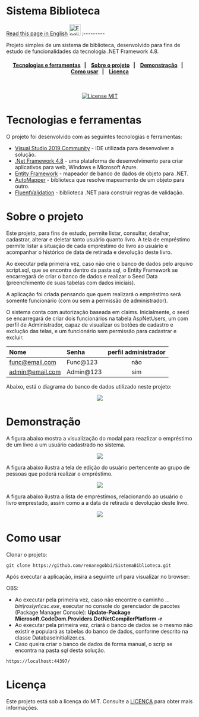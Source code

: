 
# Sistema Biblioteca

<a href="https://github.com/renanegobbi/SistemaBiblioteca/edit/main/README.en-US.md">Read this page in English</a> <img alt="English" src="https://github.com/renanegobbi/TesteMarkdown/blob/main/Flag_of_the_United_States.svg" width="30" height="30"> 
:---------

Projeto simples de um sistema de biblioteca, desenvolvido para fins de estudo de funcionalidades da tecnologia .NET Framework 4.8.

<h4 align="center"> 
  <a href="#Tecnologias-e-ferramentas">Tecnologias e ferramentas</a>&nbsp;&nbsp;&nbsp;|&nbsp;&nbsp;&nbsp; 
  <a href="#Sobre-o-projeto">Sobre o projeto</a>&nbsp;&nbsp;&nbsp;|&nbsp;&nbsp;&nbsp;
  <a href="#Demonstração">Demonstração</a>&nbsp;&nbsp;&nbsp;|&nbsp;&nbsp;&nbsp;
  </br>
  <a href="#Como-usar">Como usar</a>&nbsp;&nbsp;&nbsp;|&nbsp;&nbsp;&nbsp;
  <a href="#Licença">Licença</a>
</h4>

<br/>

<p align="center">
  <a href="https://opensource.org/licenses/MIT">
    <img src="https://img.shields.io/badge/License-MIT-blue.svg" alt="License MIT">
  </a>
</p>

<div id='Tecnologias-e-Ferramentas'/>

# Tecnologias e ferramentas 

O projeto foi desenvolvido com as seguintes tecnologias e ferramentas:

- [Visual Studio 2019 Community](https://visualstudio.microsoft.com/vs/older-downloads/) - IDE utilizada para desenvolver a solução.
- [.Net Framework 4.8](https://dotnet.microsoft.com/pt-br/download/dotnet-framework/net48) - uma plataforma de desenvolvimento para criar aplicativos para web, Windows e Microsoft Azure.
- [Entity Framework](https://learn.microsoft.com/pt-br/ef/ef6/fundamentals/install) - mapeador de banco de dados de objeto para .NET.
- [AutoMapper](https://automapper.org/) - biblioteca que resolve mapeamento de um objeto para outro.
- [FluentValidation](https://docs.fluentvalidation.net/en/latest/) -  biblioteca .NET para construir regras de validação.      

<div id='Sobre-o-projeto'/>

# Sobre o projeto

Este projeto, para fins de estudo, permite listar, consultar, detalhar, cadastrar, alterar e deletar tanto usuário quanto livro. A tela de empréstimo permite listar a situação de cada empréstimo do livro ao usuário e acompanhar o histórico de data de retirada e devolução deste livro.    

Ao executar pela primeira vez, caso não crie o banco de dados pelo arquivo script.sql, que se encontra dentro da pasta sql, o Entity Framework se encarregará de criar o banco de dados e realizar o Seed Data (preenchimento de suas tabelas com dados iniciais).

A aplicação foi criada pensando que quem realizará o empréstimo será somente funcionário (com ou sem a permissão de administrador).

O sistema conta com autorização baseada em claims. Inicialmente, o seed se encarregará de criar dois funcionários na tabela AspNetUsers, um com perfil de Administrador, capaz de visualizar os botões de cadastro e exclução das telas, e um funcionário sem permissão para cadastrar e excluir.

Nome | Senha | perfil administrador
:--------- | :------ | :-------:
func@email.com | Func@123 | não
admin@email.com | Admin@123 | sim

Abaixo, está o diagrama do banco de dados utilizado neste projeto:

<p align="center">
  <img src="https://github.com/renanegobbi/SistemaBiblioteca/blob/main/docs/prints/banco_de_dados_diagrama_mssms.PNG"/>
</p>


# Demonstração

A figura abaixo mostra a visualização do modal para reazlizar o empréstimo de um livro a um usuário cadastrado no sistema.

<p align="center">
  <img src="https://github.com/renanegobbi/SistemaBiblioteca/blob/main/docs/prints/livro_popup_emprestimo.png"/>
</p>

A figura abaixo ilustra a tela de edição do usuário pertencente ao grupo de pessoas que poderá realizar o empréstimo.

<p align="center">
  <img src="https://github.com/renanegobbi/SistemaBiblioteca/blob/main/docs/prints/usuario_popup_edicao.png"/>
</p>

A figura abaixo ilustra a lista de empréstimos, relacionando ao usuário o livro emprestado, assim como a a data de retirada e devolução deste livro.

<p align="center">
  <img src="https://github.com/renanegobbi/SistemaBiblioteca/blob/main/docs/prints/emprestimos_lista.png"/>
</p>

# Como usar

Clonar o projeto:
```
git clone https://github.com/renanegobbi/SistemaBiblioteca.git
```         

Após executar a aplicação, insira a seguinte url para visualizar no browser:   

OBS:
* Ao executar pela primeira vez, caso não encontre o caminho <em>... bin\roslyn\csc.exe</em>, executar no console do gerenciador de pacotes (Package Manager Console):
  <strong>Update-Package Microsoft.CodeDom.Providers.DotNetCompilerPlatform -r</strong>
* Ao executar pela primeira vez, criará o banco de dados se o mesmo não existir e populará as tabelas do banco de dados, conforme descrito na classe DatabaseInitializer.cs.
* Caso queira criar o banco de dados de forma manual, o scrip se encontra na pasta <em>sql</em> desta solução.
```
https://localhost:44397/
```

# Licença
Este projeto está sob a licença do MIT. Consulte a [LICENÇA](https://github.com/TesteReteste/lim/blob/master/LICENSE) para obter mais informações.
